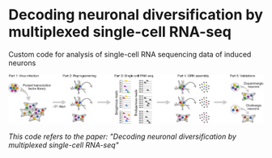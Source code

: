# Decoding neuronal diversification by multiplexed single-cell RNA-seq
Custom code for analysis of single-cell RNA sequencing data of induced neurons

![Convertseq Scheme](https://github.com/JoachimLu/Convert-seq/blob/master/Figure%201.jpg)

_This code refers to the paper: "Decoding neuronal diversification by multiplexed single-cell RNA-seq"_
